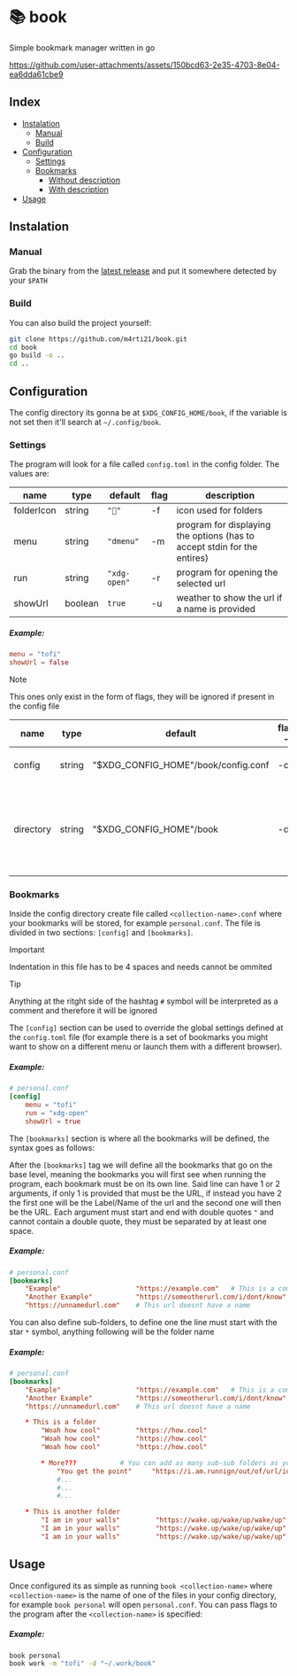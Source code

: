 # 📚 book

Simple bookmark manager written in go

https://github.com/user-attachments/assets/150bcd63-2e35-4703-8e04-ea6dda61cbe9

## Index
- [Instalation](#instalation)
  * [Manual](#manual)
  * [Build](#build)
- [Configuration](#configuration)
  * [Settings](#settings)
  * [Bookmarks](#bookmarks)
    + [Without description](#without-description)
    + [With description](#with-description)
- [Usage](#usage)

## Instalation
### Manual
Grab the binary from the [latest release](https://github.com/M4rti21/book/releases/latest) 
and put it somewhere detected by your `$PATH`

### Build
You can also build the project yourself:
```sh
git clone https://github.com/m4rti21/book.git
cd book
go build -o ..
cd ..
```

## Configuration
The config directory its gonna be at `$XDG_CONFIG_HOME/book`, if the variable
is not set then it'll search at `~/.config/book`.

### Settings
The program will look for a file called `config.toml` in the config folder.
The values are:

| name          | type      | default       | flag | description  |
|---------------|-----------|---------------|------|--------------|
| folderIcon    | string    | `""`           | -f   | icon used for folders |
| menu          | string    | `"dmenu"`       | -m   | program for displaying the options (has to accept stdin for the entires) |
| run           | string    | `"xdg-open"`    | -r   | program for opening the selected url |
| showUrl       | boolean   | `true`          | -u   | weather to show the url if a name is provided |

##### Example: 
```toml
menu = "tofi"
showUrl = false
```

> [!NOTE]
> This ones only exist in the form of flags, they will be ignored if present
> in the config file

| name          | type      | default                               | flag -| description |
|---------------|-----------|---------------------------------------|-------|-------------|
| config        | string    | "$XDG_CONFIG_HOME"/book/config.conf   | -c    | location of the base config file |
| directory     | string    | "$XDG_CONFIG_HOME"/book               | -d    | location of the directory where <collection-name>.conf will be searched for |

### Bookmarks
Inside the config directory create file called `<collection-name>.conf` where your
bookmarks will be stored, for example `personal.conf`. The file is divided in two
sections: `[config]` and `[bookmarks]`.

> [!IMPORTANT]
> Indentation in this file has to be 4 spaces and needs cannot be ommited

> [!TIP]
> Anything at the ritght side of the hashtag `#` symbol will be interpreted as a 
> comment and therefore it will be ignored

The `[config]` section can be used to override the global settings defined at the 
`config.toml` file (for example there is a set of bookmarks you might want to show
on a different menu or launch them with a different browser).

##### Example: 
```conf
# personal.conf
[config]
    menu = "tofi"
    run = "xdg-open"
    showUrl = true
```

The `[bookmarks]` section is where all the bookmarks will be defined, the syntax
goes as follows:

After the `[bookmarks]` tag we will define all the bookmarks that go on the base
level, meaning the bookmarks you will first see when running the program, each
bookmark must be on its own line. Said line can have 1 or 2 arguments, if only
1 is provided that must be the URL, if instead you have 2 the first one will be
the Label/Name of the url and the second one will then be the URL. Each argument
must start and end with double quotes `"` and cannot contain a double quote, they
must be separated by at least one space.


##### Example: 
```conf
# personal.conf
[bookmarks]
    "Example"                   "https://example.com"   # This is a comment
    "Another Example"           "https://someotherurl.com/i/dont/know"
    "https://unnamedurl.com"    # This url doesnt have a name
```

You can also define sub-folders, to define one the line must start with the star
`*` symbol, anything following will be the folder name


##### Example: 
```conf
# personal.conf
[bookmarks]
    "Example"                   "https://example.com"   # This is a comment
    "Another Example"           "https://someotherurl.com/i/dont/know"
    "https://unnamedurl.com"    # This url doesnt have a name

    * This is a folder
        "Woah how cool"         "https://how.cool"
        "Woah how cool"         "https://how.cool"
        "Woah how cool"         "https://how.cool"

        * More???           # You can add as many sub-sub folders as you want
            "You get the point"     "https://i.am.runnign/out/of/url/ideas
            #...
            #...
            #...

    * This is another folder
        "I am in your walls"         "https://wake.up/wake/up/wake/up"
        "I am in your walls"         "https://wake.up/wake/up/wake/up"
        "I am in your walls"         "https://wake.up/wake/up/wake/up"
```

## Usage
Once configured its as simple as running `book <collection-name>` where 
`<collection-name>` is the name of one of the files in your config directory, 
for example `book personal` will open `personal.conf`. You can pass flags to
the program after the `<collection-name>` is specified:

##### Example: 
```sh
book personal
book work -m "tofi" -d "~/.work/book"
```
